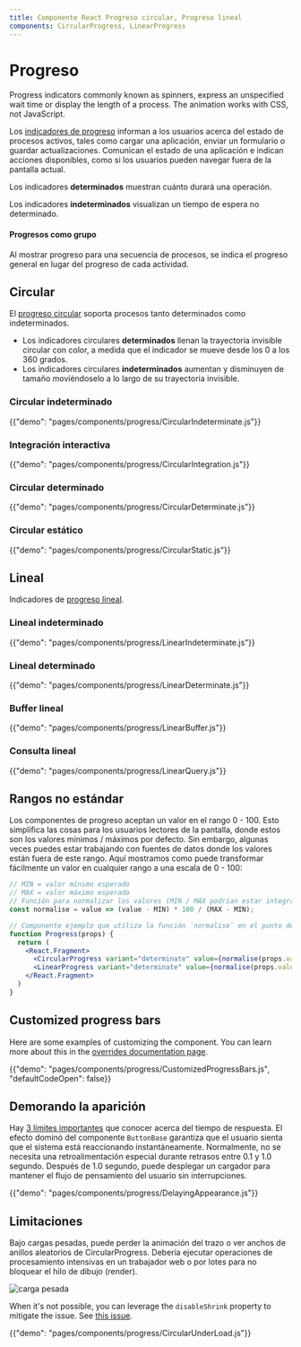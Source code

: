 ```yaml
---
title: Componente React Progreso circular, Progreso lineal
components: CircularProgress, LinearProgress
---
```


# Progreso

<p class="description">Progress indicators commonly known as spinners, express an unspecified wait time or display the length of a process. The animation works with CSS, not JavaScript.</p>

Los [indicadores de progreso](https://material.io/design/components/progress-indicators.html) informan a los usuarios acerca del estado de procesos activos, tales como cargar una aplicación, enviar un formulario o guardar actualizaciones. Comunican el estado de una aplicación e indican acciones disponibles, como si los usuarios pueden navegar fuera de la pantalla actual.

Los indicadores **determinados** muestran cuánto durará una operación.

Los indicadores **indeterminados** visualizan un tiempo de espera no determinado.

#### Progresos como grupo

Al mostrar progreso para una secuencia de procesos, se indica el progreso general en lugar del progreso de cada actividad.

## Circular

El [progreso circular](https://material.io/design/components/progress-indicators.html#circular-progress-indicators) soporta procesos tanto determinados como indeterminados.

- Los indicadores circulares **determinados** llenan la trayectoria invisible circular con color, a medida que el indicador se mueve desde los 0 a los 360 grados.
- Los indicadores circulares **indeterminados** aumentan y disminuyen de tamaño moviéndoselo a lo largo de su trayectoria invisible.

### Circular indeterminado

{{"demo": "pages/components/progress/CircularIndeterminate.js"}}

### Integración interactiva

{{"demo": "pages/components/progress/CircularIntegration.js"}}

### Circular determinado

{{"demo": "pages/components/progress/CircularDeterminate.js"}}

### Circular estático

{{"demo": "pages/components/progress/CircularStatic.js"}}

## Lineal

Indicadores de [progreso lineal](https://material.io/design/components/progress-indicators.html#linear-progress-indicators).

### Lineal indeterminado

{{"demo": "pages/components/progress/LinearIndeterminate.js"}}

### Lineal determinado

{{"demo": "pages/components/progress/LinearDeterminate.js"}}

### Buffer lineal

{{"demo": "pages/components/progress/LinearBuffer.js"}}

### Consulta lineal

{{"demo": "pages/components/progress/LinearQuery.js"}}

## Rangos no estándar

Los componentes de progreso aceptan un valor en el rango 0 - 100. Esto simplifica las cosas para los usuarios lectores de la pantalla, donde estos son los valores mínimos / máximos por defecto. Sin embargo, algunas veces puedes estar trabajando con fuentes de datos donde los valores están fuera de este rango. Aquí mostramos como puede transformar fácilmente un valor en cualquier rango a una escala de 0 - 100:

```jsx
// MIN = valor mínimo esperado
// MAX = valor máximo esperado
// Función para normalizar los valores (MIN / MAX podrían estar integrados)
const normalise = value => (value - MIN) * 100 / (MAX - MIN);

// Componente ejemplo que utiliza la función `normalise` en el punto de dibujo.
function Progress(props) {
  return (
    <React.Fragment>
      <CircularProgress variant="determinate" value={normalise(props.value)} />
      <LinearProgress variant="determinate" value={normalise(props.value)} />
    </React.Fragment>
  )
}
```

## Customized progress bars

Here are some examples of customizing the component. You can learn more about this in the [overrides documentation page](/customization/components/).

{{"demo": "pages/components/progress/CustomizedProgressBars.js", "defaultCodeOpen": false}}

## Demorando la aparición

Hay [3 límites importantes](https://www.nngroup.com/articles/response-times-3-important-limits/) que conocer acerca del tiempo de respuesta. El efecto dominó del componente `ButtonBase` garantiza que el usuario sienta que el sistema está reaccionando instantáneamente. Normalmente, no se necesita una retroalimentación especial durante retrasos entre 0.1 y 1.0 segundo. Después de 1.0 segundo, puede desplegar un cargador para mantener el flujo de pensamiento del usuario sin interrupciones.

{{"demo": "pages/components/progress/DelayingAppearance.js"}}

## Limitaciones

Bajo cargas pesadas, puede perder la animación del trazo o ver anchos de anillos aleatorios de CircularProgress. Debería ejecutar operaciones de procesamiento intensivas en un trabajador web o por lotes para no bloquear el hilo de dibujo (render).

![carga pesada](/static/images/progress/heavy-load.gif)

When it's not possible, you can leverage the `disableShrink` property to mitigate the issue. See [this issue](https://github.com/Foso/material-ui/issues/10327).

{{"demo": "pages/components/progress/CircularUnderLoad.js"}}
